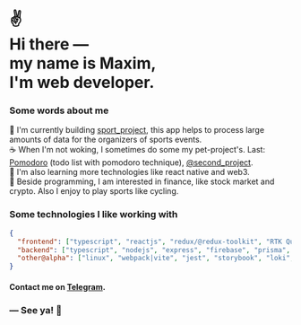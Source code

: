 <h1>
 ✌<br>
  Hi there ― <br> 
  my name is Maxim,<br> 
  I'm web developer. 
</h1> 

### Some words about me

<p>
    🎯 I'm currently building <a href="https://github.com/chewmountain">sport_project</a>, this app helps to process large amounts of data for the organizers of sports events.
    <br>
    ☕️‍ When I'm not woking, I sometimes do some my pet-project's.
Last: <a href="https://github.com/chewmountain/pomodoro">Pomodoro</a> (todo list with pomodoro technique), <a href="https://github.com/chewmountain">@second_project</a>.
    <br>
    🌱 I'm also learning more technologies like react native and web3.
    <br>
    🍺 Beside programming, I am interested in finance, like stock market and crypto. Also I enjoy to play sports like cycling.
</p>

### Some technologies I like working with

```json
{
  "frontend": ["typescript", "reactjs", "redux/@redux-toolkit", "RTK Query", "nextjs", "React Router", "React Lazy", "react query", "formik + yup", "react-hook-form", "i18n", "sass", "css-modules", "styled-components" "tailwindcss", "MUI"],
  "backend": ["typescript", "nodejs", "express", "firebase", "prisma", "mysql", "postgresql"],
  "other@alpha": ["linux", "webpack|vite", "jest", "storybook", "loki", "linters", "babel", "CI/CD", "git"]
}
```
 
#### Contact me on [Telegram](https://t.me/mironov_ma).

### ― See ya! 👋
